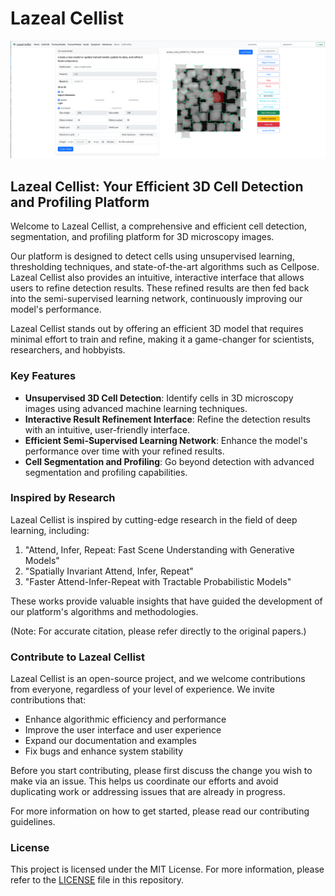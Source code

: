 # Lazeal Cellist

![Screenshot 2D](screenshot2d.png)

## Lazeal Cellist: Your Efficient 3D Cell Detection and Profiling Platform

Welcome to Lazeal Cellist, a comprehensive and efficient cell detection, segmentation, and profiling platform for 3D microscopy images.

Our platform is designed to detect cells using unsupervised learning, thresholding techniques, and state-of-the-art algorithms such as Cellpose. Lazeal Cellist also provides an intuitive, interactive interface that allows users to refine detection results. These refined results are then fed back into the semi-supervised learning network, continuously improving our model's performance.

Lazeal Cellist stands out by offering an efficient 3D model that requires minimal effort to train and refine, making it a game-changer for scientists, researchers, and hobbyists.

### Key Features

- **Unsupervised 3D Cell Detection**: Identify cells in 3D microscopy images using advanced machine learning techniques.
- **Interactive Result Refinement Interface**: Refine the detection results with an intuitive, user-friendly interface.
- **Efficient Semi-Supervised Learning Network**: Enhance the model's performance over time with your refined results.
- **Cell Segmentation and Profiling**: Go beyond detection with advanced segmentation and profiling capabilities.

### Inspired by Research

Lazeal Cellist is inspired by cutting-edge research in the field of deep learning, including:

1. "Attend, Infer, Repeat: Fast Scene Understanding with Generative Models"
2. "Spatially Invariant Attend, Infer, Repeat"
3. "Faster Attend-Infer-Repeat with Tractable Probabilistic Models"

These works provide valuable insights that have guided the development of our platform's algorithms and methodologies.

(Note: For accurate citation, please refer directly to the original papers.)

### Contribute to Lazeal Cellist

Lazeal Cellist is an open-source project, and we welcome contributions from everyone, regardless of your level of experience. We invite contributions that:

- Enhance algorithmic efficiency and performance
- Improve the user interface and user experience
- Expand our documentation and examples
- Fix bugs and enhance system stability

Before you start contributing, please first discuss the change you wish to make via an issue. This helps us coordinate our efforts and avoid duplicating work or addressing issues that are already in progress.

For more information on how to get started, please read our contributing guidelines.

### License

This project is licensed under the MIT License. For more information, please refer to the [LICENSE](https://chat.openai.com/LICENSE) file in this repository.
